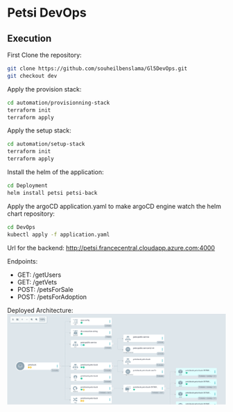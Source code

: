 # Petsi DevOps
## Execution
First Clone the repository:

```sh
git clone https://github.com/souheilbenslama/Gl5DevOps.git
git checkout dev
```

Apply the provision stack:
```sh
cd automation/provisionning-stack
terraform init
terraform apply
```

Apply the setup stack:
```sh
cd automation/setup-stack
terraform init
terraform apply
```

Install the helm of the application:
```sh
cd Deployment
helm install petsi petsi-back
```

Apply the argoCD application.yaml to make argoCD engine watch the helm chart repository:
```sh
cd DevOps
kubectl apply -f application.yaml
```

Url for the backend: http://petsi.francecentral.cloudapp.azure.com:4000

Endpoints: 
 - GET: /getUsers 
 - GET: /getVets
 - POST: /petsForSale
 - POST: /petsForAdoption


Deployed Architecture:
![Alt text](./Petsi-Architecture.png)
